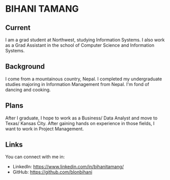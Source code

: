 # BIHANI TAMANG

## Current
I am a grad student at Northwest, studying Information Systems. I also work as a Grad Assistant in the school of Computer Science and Information Systems.

## Background
I come from a mountainous country, Nepal. I completed my undergraduate studies majoring in Information Management from Nepal. I'm fond of dancing and cooking.

## Plans
After I graduate, I hope to work as a Business/ Data Analyst and move to Texas/ Kansas City. After gaining hands on experience in those fields, I want to work in Project Management.

## Links
You can connect with me in:

- LinkedIn: https://www.linkedin.com/in/bihanitamang/
- GitHub: https://github.com/blonbihani
